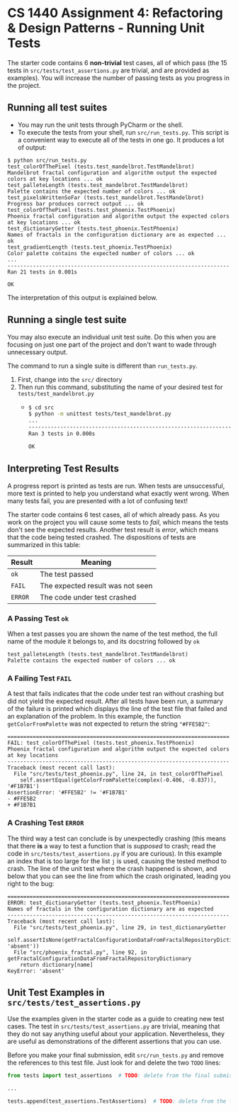 # CS 1440 Assignment 4: Refactoring & Design Patterns - Running Unit Tests

The starter code contains 6 **non-trivial** test cases, all of which pass (the 15 tests in `src/tests/test_assertions.py` are trivial, and are provided as examples).  You will increase the number of passing tests as you progress in the project.


## Running all test suites

*   You may run the unit tests through PyCharm or the shell.
*   To execute the tests from your shell, run `src/run_tests.py`.  This script is a convenient way to execute all of the tests in one go.  It produces a lot of output:

```
$ python src/run_tests.py
test_colorOfThePixel (tests.test_mandelbrot.TestMandelbrot)
Mandelbrot fractal configuration and algorithm output the expected colors at key locations ... ok
test_palleteLength (tests.test_mandelbrot.TestMandelbrot)
Palette contains the expected number of colors ... ok
test_pixelsWrittenSoFar (tests.test_mandelbrot.TestMandelbrot)
Progress bar produces correct output ... ok
test_colorOfThePixel (tests.test_phoenix.TestPhoenix)
Phoenix fractal configuration and algorithm output the expected colors at key locations ... ok
test_dictionaryGetter (tests.test_phoenix.TestPhoenix)
Names of fractals in the configuration dictionary are as expected ... ok
test_gradientLength (tests.test_phoenix.TestPhoenix)
Color palette contains the expected number of colors ... ok
...
----------------------------------------------------------------------
Ran 21 tests in 0.001s

OK
```

The interpretation of this output is explained below.



## Running a single test suite

You may also execute an individual unit test suite.  Do this when you are focusing on just one part of the project and don't want to wade through unnecessary output.

The command to run a single suite is different than `run_tests.py`.

1.  First, change into the `src/` directory 
2.  Then run this command, substituting the name of your desired test for `tests/test_mandelbrot.py`
    *   ```bash
        $ cd src
        $ python -m unittest tests/test_mandelbrot.py
        ...
        ----------------------------------------------------------------------
        Ran 3 tests in 0.000s

        OK
        ```



## Interpreting Test Results

A progress report is printed as tests are run.  When tests are unsuccessful, more text is printed to help you understand what exactly went wrong.  When many tests fail, you are presented with a lot of confusing text!

The starter code contains 6 test cases, all of which already pass.  As you work on the project you will cause some tests to *fail*, which means the tests don't see the expected results.  Another test result is *error*, which means that the code being tested crashed.  The dispositions of tests are summarized in this table:

Result | Meaning
-------|--------
`ok`   | The test passed
`FAIL` | The expected result was not seen
`ERROR`| The code under test crashed


### A Passing Test `ok`

When a test passes you are shown the name of the test method, the full name of the module it belongs to, and its docstring followed by `ok`

```
test_palleteLength (tests.test_mandelbrot.TestMandelbrot)
Palette contains the expected number of colors ... ok
```

### A Failing Test `FAIL`

A test that fails indicates that the code under test ran without crashing but did not yield the expected result.  After all tests have been run, a summary of the failure is printed which displays the line of the test file that failed and an explanation of the problem.  In this example, the function `getColorFromPalette` was not expected to return the string `"#FFE5B2"`:

```
======================================================================
FAIL: test_colorOfThePixel (tests.test_phoenix.TestPhoenix)
Phoenix fractal configuration and algorithm output the expected colors at key locations
----------------------------------------------------------------------
Traceback (most recent call last):
  File "src/tests/test_phoenix.py", line 24, in test_colorOfThePixel
    self.assertEqual(getColorFromPalette(complex(-0.406, -0.837)), '#F1B7B1')
AssertionError: '#FFE5B2' != '#F1B7B1'
- #FFE5B2
+ #F1B7B1
```


### A Crashing Test `ERROR`

The third way a test can conclude is by unexpectedly crashing (this means that there **is** a way to test a function that is *supposed* to crash; read the code in `src/tests/test_assertions.py` if you are curious).  In this example an index that is too large for the list `j` is used, causing the tested method to crash.  The line of the unit test where the crash happened is shown, and below that you can see the line from which the crash originated, leading you right to the bug:

```
======================================================================
ERROR: test_dictionaryGetter (tests.test_phoenix.TestPhoenix)
Names of fractals in the configuration dictionary are as expected
----------------------------------------------------------------------
Traceback (most recent call last):
  File "src/tests/test_phoenix.py", line 29, in test_dictionaryGetter
    self.assertIsNone(getFractalConfigurationDataFromFractalRepositoryDictionary(f, 'absent'))
  File "src/phoenix_fractal.py", line 92, in getFractalConfigurationDataFromFractalRepositoryDictionary
    return dictionary[name]
KeyError: 'absent'
```



## Unit Test Examples in `src/tests/test_assertions.py`

Use the examples given in the starter code as a guide to creating new test cases.  The test in `src/tests/test_assertions.py` are trivial, meaning that they do not say anything useful about your application.  Nevertheless, they are useful as demonstrations of the different assertions that you can use.

Before you make your final submission, edit `src/run_tests.py` and remove the references to this test file.  Just look for and delete the two `TODO` lines:

```python
from tests import test_assertions  # TODO: delete from the final submission

...

tests.append(test_assertions.TestAssertions)  # TODO: delete from the final submission
```
